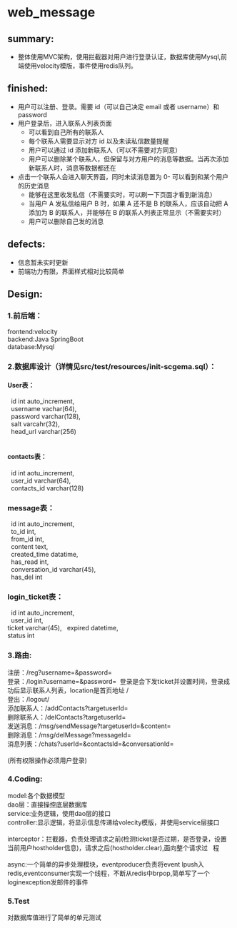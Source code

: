 # web_message

## summary:
* 整体使用MVC架构，使用拦截器对用户进行登录认证，数据库使用Mysql,前端使用velocity模版，事件使用redis队列。

## finished:
* 用户可以注册、登录。需要 id（可以自己决定 email 或者 username）和 password
* 用户登录后，进入联系人列表页面
    - 可以看到自己所有的联系人
    - 每个联系人需要显示对方 id 以及未读私信数量提醒
    - 用户可以通过 id 添加新联系人（可以不需要对方同意）
    - 用户可以删除某个联系人，但保留与对方用户的消息等数据。当再次添加新联系人时，消息等数据都还在
* 点击一个联系人会进入聊天界面，同时未读消息置为 0- 可以看到和某个用户的历史消息
    - 能够在这里收发私信（不需要实时，可以刷一下页面才看到新消息）
    - 当用户 A 发私信给用户 B 时，如果 A 还不是 B 的联系人，应该自动把 A 添加为 B 的联系人，并能够在 B 的联系人列表正常显示（不需要实时）
    - 用户可以删除自己发的消息

## defects:
* 信息暂未实时更新
* 前端功力有限，界面样式相对比较简单

## Design:

 ### 1.前后端：            
 frontend:velocity                   
 backend:Java SpringBoot                       
 database:Mysql
  
  ### 2.数据库设计（详情见src/test/resources/init-scgema.sql）：
  
  #### User表：
   
   id int auto_increment,                     
   username vachar(64),                          
   password varchar(128),                                      
   salt varcahr(32),                                    
   head_url varchar(256)                        
   
   #### contacts表：
   
   id int aotu_increment,                                
   user_id varchar(64),                                
   contacts_id varchar(128)                  
   
   ### message表：
   
   id int auto_increment,                                   
   to_id int,                                     
   from_id int,                             
   content text,                                        
   created_time datatime,                                           
   has_read int,                                           
   conversation_id varchar(45),                                         
   has_del int                                      
   
   ### login_ticket表：
   
   id int auto_increment,                                                     
   user_id int,                                     
   ticket varchar(45),
   expired datetime,                                           
   status int
   
   
 ### 3.路由:
  注册：/reg?username=&password=                                               
  登录：/login?username=&password=  登录是会下发ticket并设置时间，登录成功后显示联系人列表，location是首页地址 /          
  登出：/logout/                               
  添加联系人：/addContacts?targetuserId=                                    
  删除联系人：/delContacts?targetuserId=                                   
  发送消息：/msg/sendMessage?targetuserId=&content=                                
  删除消息：/msg/delMessage?messageId=                                         
  消息列表：/chats?userId=&contactsId=&conversationId=                                           
  (所有权限操作必须用户登录)
  
 ### 4.Coding:                      
  model:各个数据模型                        
  dao层：直接操控底层数据库                                       
  service:业务逻辑，使用dao层的接口                                    
  controller:显示逻辑，将显示信息传递给volecity模版，并使用service层接口                        
  interceptor：拦截器，负责处理请求之前(检测ticket是否过期，是否登录，设置当前用户hostholder信息)，请求之后(hostholder.clear),面向整个请求过   程                               
  async:一个简单的异步处理模块，eventproducer负责将event lpush入redis,eventconsumer实现一个线程，不断从redis中brpop,简单写了一个          loginexception发邮件的事件

 
 ### 5.Test                             
  对数据库值进行了简单的单元测试
  
 
 
